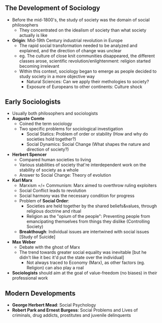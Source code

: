 #

## The Development of Sociology
* Before the mid-1800's, the study of society was the domain of social philosophers
  * They concentrated on the idealism of society than what society actually is like
* **Origin**: Mid-19th Century industrial revolution in Europe
  * The rapid social transformation needed to be analyzed and explained, and the direction of change was unclear
  * eg. The culture of close knit communities disappeared, the different classes arose, scientific revolution/enlightenment: religion started becoming irrelevant
  * Within this context, sociology began to emerge as people decided to study society in a more objective way
    * Natural Sciences: Can we apply their methologies to society?
    * Exposure of Europeans to other continents: Culture shock

## Early Sociologists
* Usually both philosophers and sociologists
* **Auguste Comte**
  * Coined the term sociology
  * Two specific problems for sociological investigation
    * Social Statics: Problem of order or stability (How and why do societies hold together?)
    * Social Dynamics: Social Change (What shapes the nature and direction of society?)
* **Herbert Spencer**
  * Compared human societies to living 
  * Various stabilities of society that're interdependent work on the stability of society as a whole
  * Answer to Social Change: Theory of evolution
* **Karl Marx**
  * Marxism =/= Communism: Marx aimed to overthrow ruling exploiters
  * Social Conflict leads to revolution
  * Social harmony was the necessary condition for progress
  * Problem of **Social Order**:
    * Societies are held together by the shared beliefs&values, through religious doctrine and ritual
    * Religion as the "opium of the people": Preventing people from emancipating themselves from things they dislike (Controlling Society)
  * **Breakthough**: Individual issues are intertwined with social issues [Study of Suicide]
* **Max Weber**
  * Debate with the ghost of Marx
  * The trend towards greater social equality was inevitable [but he didn't like it bec it'd put the state over the individual]
    * Not always traced to Economy (Marx), as other factors (eg. Religion) can also play a roal
* **Sociologists** should aim at the goal of value-freedom (no biases) in their professional work

## Modern Developments
* **George Herbert Mead**: Social Psychology
* **Robert Park and Ernest Burgess**: Social Problems and Lives of criminals, drug addicts, prostitutes and juvenile delinquents